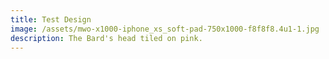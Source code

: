 ```yaml
---
title: Test Design
image: /assets/mwo-x1000-iphone_xs_soft-pad-750x1000-f8f8f8.4u1-1.jpg
description: The Bard's head tiled on pink.
---
```


